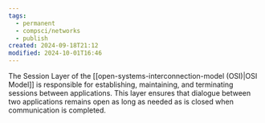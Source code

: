 ```yaml
---
tags:
  - permanent
  - compsci/networks
  - publish
created: 2024-09-18T21:12
modified: 2024-10-01T16:46
---
```

The Session Layer of the [[open-systems-interconnection-model (OSI)|OSI Model]] is responsible for establishing, maintaining, and terminating sessions between applications. This layer ensures that dialogue between two applications remains open as long as needed as is closed when communication is completed.